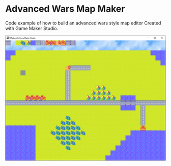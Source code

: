 # Advanced Wars Map Maker

Code example of how to build an advanced wars style map editor
Created with Game Maker Studio.

![Screenshot](https://github.com/timeblade0/advanced_wars_map_maker/blob/main/screenshot.png)
